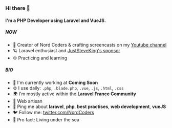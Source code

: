 ### Hi there 👋

#### I'm a PHP Developer using Laravel and VueJS.

##### NOW

- 🐻 Creator of Nord Coders & crafting screencasts on my [Youtube channel](https://www.youtube.com/nordcoders)
- 🪐 Laravel enthusiast and [JustSteveKing's sponsor](https://github.com/JustSteveKing)
- ⚙️ Practicing and learning

##### BIO

- 🏢 I'm currently working at **Coming Soon**
- ⚙️ I use daily: `.php`, `.blade.php`, `.vue`, `.js`, `.html`, `.css`
- 🌍 I'm mostly active within the **Laravel France Community**
- 🌱 Web artisan
- 💬 Ping me about **laravel**, **php**, **best practises**, **web development**, **vueJS**
- 🐦 Follow me: [twitter.com/NordCoders](https://twitter.com/NordCoders)
- 🌊 Pro fact: Living under the sea
